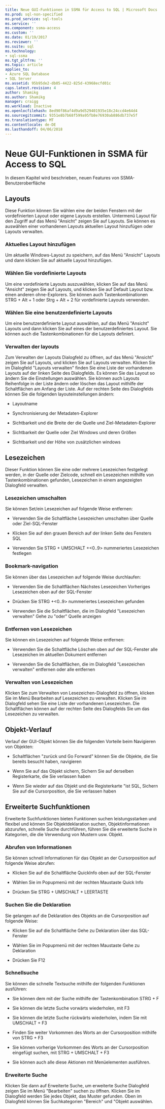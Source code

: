 ```yaml
---
title: Neue GUI-Funktionen in SSMA für Access to SQL | Microsoft Docs
ms.prod: sql-non-specified
ms.prod_service: sql-tools
ms.service: ''
ms.component: ssma-access
ms.custom: ''
ms.date: 01/19/2017
ms.reviewer: ''
ms.suite: sql
ms.technology:
- sql-ssma
ms.tgt_pltfrm: ''
ms.topic: article
applies_to:
- Azure SQL Database
- SQL Server
ms.assetid: 95b95de2-db05-4422-825d-43968ecfd01c
caps.latest.revision: 4
author: Shamikg
ms.author: Shamikg
manager: craigg
ms.workload: Inactive
ms.openlocfilehash: 8ed90f86af4d9a9d529401935e18c24ccd4e64d4
ms.sourcegitcommit: 9351e8b7b68f599a95fb8e76930ab886db737e5f
ms.translationtype: MT
ms.contentlocale: de-DE
ms.lasthandoff: 04/06/2018
---
```

# <a name="new-gui-features-in-ssma-for-access-to-sql"></a>Neue GUI-Funktionen in SSMA für Access to SQL
In diesem Kapitel wird beschrieben, neuen Features von SSMA-Benutzeroberfläche  
  
## <a name="layouts"></a>Layouts  
Diese Funktion können Sie wählen eine der beiden Fenstern mit der vordefinierten Layout oder eigene Layouts erstellen. Untermenü Layout für den Zugriff auf das Menü "Ansicht" zeigen Sie auf Layouts. Sie können es auswählen einer vorhandenen Layouts aktuellen Layout hinzufügen oder Layouts verwalten.  
  
### <a name="add-current-layout"></a>Aktuelles Layout hinzufügen  
Um aktuelle Windows-Layout zu speichern, auf das Menü "Ansicht" Layouts und dann klicken Sie auf aktuelle Layout hinzufügen.  
  
### <a name="choose-predefined-layout"></a>Wählen Sie vordefinierte Layouts  
Um eine vordefinierte Layouts auszuwählen, klicken Sie auf das Menü "Ansicht" zeigen Sie auf Layouts, und klicken Sie auf Default Layout bzw. einen anderen ohne-Explorers. Sie können auch Tastenkombinationen STRG + Alt + 1 oder Strg + Alt + 2 für vordefinierte Layouts verwenden.  
  
### <a name="choose-user-defined-layout"></a>Wählen Sie eine benutzerdefinierte Layouts  
Um eine benutzerdefinierte Layout auswählen, auf das Menü "Ansicht" Layouts und dann klicken Sie auf eines der benutzerdefiniertes Layout. Sie können auch die Tastenkombinationen für die Layouts definiert.  
  
### <a name="manage-layouts"></a>Verwalten der layouts  
Zum Verwalten der Layouts Dialogfeld zu öffnen, auf das Menü "Ansicht" zeigen Sie auf Layouts, und klicken Sie auf Layouts verwalten. Klicken Sie im Dialogfeld "Layouts verwalten" finden Sie eine Liste der vorhandenen Layouts auf der linken Seite des Dialogfelds. Es können Sie das Layout so ändern Sie die Einstellungen auswählen. Sie können auch Layouts Reihenfolge in der Liste ändern oder löschen das Layout mithilfe der Schaltflächen am Anfang der Liste. Auf der rechten Seite des Dialogfelds können Sie die folgenden layouteinstellungen ändern:  
  
-   Layoutname  
  
-   Synchronisierung der Metadaten-Explorer  
  
-   Sichtbarkeit und die Breite der die Quelle und Ziel-Metadaten-Explorer  
  
-   Sichtbarkeit der Quelle oder Ziel Windows und deren Größen  
  
-   Sichtbarkeit und der Höhe von zusätzlichen windows  
  
## <a name="bookmarks"></a>Lesezeichen  
Dieser Funktion können Sie eine oder mehrere Lesezeichen festgelegt werden, in der Quelle oder Zielcode, schnell ein Lesezeichen mithilfe von Tastenkombinationen gefunden, Lesezeichen in einem angezeigten Dialogfeld verwalten.  
  
### <a name="toggle-bookmark"></a>Lesezeichen umschalten  
Sie können Set/ein Lesezeichen auf folgende Weise entfernen:  
  
-   Verwenden Sie die Schaltfläche Lesezeichen umschalten über Quelle oder Ziel-SQL-Fenster  
  
-   Klicken Sie auf den grauen Bereich auf der linken Seite des Fensters SQL  
  
-   Verwenden Sie STRG + UMSCHALT +&lt;0..9&gt; nummeriertes Lesezeichen festlegen  
  
### <a name="bookmark-navigation"></a>Bookmark-navigation  
Sie können über das Lesezeichen auf folgende Weise durchlaufen:  
  
-   Verwenden Sie die Schaltflächen Nächstes Lesezeichen Vorheriges Lesezeichen oben auf der SQL-Fenster  
  
-   Drücken Sie STRG +&lt;0..9&gt; nummeriertes Lesezeichen gefunden  
  
-   Verwenden Sie die Schaltflächen, die im Dialogfeld "Lesezeichen verwalten" Gehe zu "oder" Quelle anzeigen  
  
### <a name="removing-bookmark"></a>Entfernen von Lesezeichen  
Sie können ein Lesezeichen auf folgende Weise entfernen:  
  
-   Verwenden Sie die Schaltfläche Löschen oben auf der SQL-Fenster alle Lesezeichen im aktuellen Dokument entfernen  
  
-   Verwenden Sie die Schaltflächen, die im Dialogfeld "Lesezeichen verwalten" entfernen oder alle entfernen  
  
### <a name="manage-bookmarks"></a>Verwalten von Lesezeichen  
Klicken Sie zum Verwalten von Lesezeichen-Dialogfeld zu öffnen, klicken Sie im Menü Bearbeiten auf Lesezeichen zu verwalten. Klicken Sie im Dialogfeld sehen Sie eine Liste der vorhandenen Lesezeichen. Die Schaltflächen können auf der rechten Seite des Dialogfelds Sie um das Lesezeichen zu verwalten.  
  
## <a name="object-history"></a>Objekt-Verlauf  
Verlauf der GUI-Objekt können Sie die folgenden Vorteile beim Navigieren von Objekten:  
  
-   Schaltflächen "zurück und Go Forward" können Sie die Objekte, die Sie bereits besucht haben, navigieren  
  
-   Wenn Sie auf das Objekt sichern, Sichern Sie auf derselben Registerkarte, die Sie verlassen haben  
  
-   Wenn Sie wieder auf das Objekt und die Registerkarte "ist SQL, Sichern Sie auf die Cursorposition, die Sie verlassen haben  
  
## <a name="advanced-search-capabilities"></a>Erweiterte Suchfunktionen  
Erweiterte Suchfunktionen bieten Funktionen suchen leistungsstarken und flexibel und können Sie Objektdeklaration suchen, Objektinformationen abzurufen, schnelle Suche durchführen, führen Sie die erweiterte Suche in Kategorien, die die Verwendung von Mustern usw. Objekt.  
  
### <a name="get-quick-information"></a>Abrufen von Informationen  
Sie können schnell Informationen für das Objekt an der Cursorposition auf folgende Weise abrufen:  
  
-   Klicken Sie auf die Schaltfläche QuickInfo oben auf der SQL-Fenster  
  
-   Wählen Sie im Popupmenü mit der rechten Maustaste Quick Info  
  
-   Drücken Sie STRG + UMSCHALT + LEERTASTE  
  
### <a name="find-declaration"></a>Suchen Sie die Deklaration  
Sie gelangen auf die Deklaration des Objekts an die Cursorposition auf folgende Weise:  
  
-   Klicken Sie auf die Schaltfläche Gehe zu Deklaration über das SQL-Fenster  
  
-   Wählen Sie im Popupmenü mit der rechten Maustaste Gehe zu Deklaration  
  
-   Drücken Sie F12  
  
### <a name="quick-search"></a>Schnellsuche  
Sie können die schnelle Textsuche mithilfe der folgenden Funktionen ausführen:  
  
-   Sie können dem mit der Suche mithilfe der Tastenkombination STRG + F  
  
-   Sie können die letzte Suche vorwärts wiederholen, mit F3  
  
-   Sie können die letzte Suche rückwärts wiederholen, indem Sie mit UMSCHALT + F3  
  
-   Finden Sie weiter Vorkommen des Worts an der Cursorposition mithilfe von STRG + F3  
  
-   Sie können vorherige Vorkommen des Worts an der Cursorposition eingefügt suchen, mit STRG + UMSCHALT + F3  
  
-   Sie können auch alle diese Aktionen mit Menüelementen ausführen.  
  
### <a name="advanced-search"></a>Erweiterte Suche  
Klicken Sie dann auf Erweiterte Suche, um erweiterte Suche Dialogfeld zeigen Sie im Menü "Bearbeiten" suchen zu öffnen. Klicken Sie im Dialogfeld werden Sie jedes Objekt, das Muster gefunden. Oben im Dialogfeld können Sie Suchkategorien "Bereich" und "Objekt auswählen.  
  
